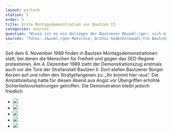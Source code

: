 ```yaml
---
layout: picture
station: 1
order: 5
title: Erste Montagsdemonstration vor Bautzen II
categories: sources
question: "Wieso ist es ein Anliegen der Bautzener B&uuml;rger, sich mit den H&auml;ftlingen in Bautzen II zu solidarisieren?"
sources: "Fotos: J&uuml;rgen Matschie, Archiv Gedenkst&auml;tte Bautzen"
---
```

Seit dem 6. November 1989 finden in Bautzen Montagsdemonstrationen statt, bei denen die Menschen f&uuml;r Freiheit und gegen das SED-Regime protestieren. Am 4. Dezember 1989 zieht der Demonstrationszug erstmals auch vor die Tore der Strafanstalt Bautzen II. Dort stellen Bautzener B&uuml;rger Kerzen auf und rufen den Strafgefangenen zu: &#8222;Ihr kommt hier raus&ldquo;. Die Anstaltsleitung hatte f&uuml;r diesen Abend aus Angst vor &Uuml;bergriffen erh&ouml;hte Sicherheitsvorkehrungen getroffen. Die Demonstration bleibt jedoch friedlich

<ul class="carousel">
	<li><img src="{{ site.gallerypath }}/1_D_BautzenerBuerger_Montagsdemo4-12-89_JuergenMatschie.jpg"></li>
	<li><img src="{{ site.gallerypath }}/1_D_BautzenerBuerger_Quelle_Montagsdemo2_4-12-89_JuergenMatschie.jpg"></li>
	<li><img src="{{ site.gallerypath }}/1_D_BautzenerBuerger_Quelle_Montagsdemo3_4-12-89_JuergenMatschie.jpg"></li>
	<li><img src="{{ site.gallerypath }}/1_D_BautzenerBuerger_Quelle_Montagsdemon5_4-12-1989_JuergenMatschie.jpg"></li>
	<li><img src="{{ site.gallerypath }}/1_D_BautzenerBuerger_Quelle_Montagssdemo4_4-12-89_JuergenMatschie_2.jpg"></li>
</ul>
